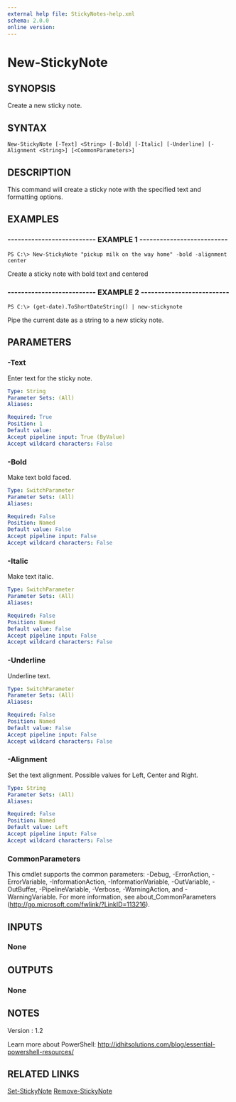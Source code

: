 ```yaml
---
external help file: StickyNotes-help.xml
schema: 2.0.0
online version: 
---
```


# New-StickyNote
## SYNOPSIS
Create a new sticky note.
## SYNTAX

```
New-StickyNote [-Text] <String> [-Bold] [-Italic] [-Underline] [-Alignment <String>] [<CommonParameters>]
```

## DESCRIPTION
This command will create a sticky note with the specified text
and formatting options.
## EXAMPLES

### -------------------------- EXAMPLE 1 --------------------------
```
PS C:\> New-StickyNote "pickup milk on the way home" -bold -alignment center
```

Create a sticky note with bold text and centered

### -------------------------- EXAMPLE 2 --------------------------
```
PS C:\> (get-date).ToShortDateString() | new-stickynote
```

Pipe the current date as a string to a new sticky note.
## PARAMETERS

### -Text
Enter text for the sticky note.

```yaml
Type: String
Parameter Sets: (All)
Aliases: 

Required: True
Position: 1
Default value: 
Accept pipeline input: True (ByValue)
Accept wildcard characters: False
```

### -Bold
Make text bold faced.

```yaml
Type: SwitchParameter
Parameter Sets: (All)
Aliases: 

Required: False
Position: Named
Default value: False
Accept pipeline input: False
Accept wildcard characters: False
```

### -Italic
Make text italic.

```yaml
Type: SwitchParameter
Parameter Sets: (All)
Aliases: 

Required: False
Position: Named
Default value: False
Accept pipeline input: False
Accept wildcard characters: False
```

### -Underline
Underline text.

```yaml
Type: SwitchParameter
Parameter Sets: (All)
Aliases: 

Required: False
Position: Named
Default value: False
Accept pipeline input: False
Accept wildcard characters: False
```

### -Alignment
Set the text alignment. Possible values for Left, Center and Right.

```yaml
Type: String
Parameter Sets: (All)
Aliases: 

Required: False
Position: Named
Default value: Left
Accept pipeline input: False
Accept wildcard characters: False
```

### CommonParameters
This cmdlet supports the common parameters: -Debug, -ErrorAction, -ErrorVariable, -InformationAction, -InformationVariable, -OutVariable, -OutBuffer, -PipelineVariable, -Verbose, -WarningAction, and -WarningVariable. For more information, see about_CommonParameters (http://go.microsoft.com/fwlink/?LinkID=113216).
## INPUTS

### None

## OUTPUTS

### None

## NOTES
Version     : 1.2

Learn more about PowerShell:
http://jdhitsolutions.com/blog/essential-powershell-resources/
## RELATED LINKS

[Set-StickyNote]()
[Remove-StickyNote]()
